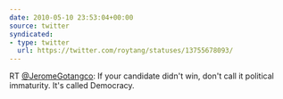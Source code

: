 ```yaml
---
date: 2010-05-10 23:53:04+00:00
source: twitter
syndicated:
- type: twitter
  url: https://twitter.com/roytang/statuses/13755678093/
---
```


RT [@JeromeGotangco](https://twitter.com/JeromeGotangco/): If your candidate didn't win, don't call it political immaturity. It's called Democracy.